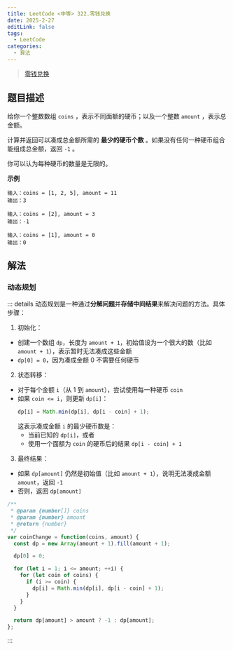 ```yaml
---
title: LeetCode <中等> 322.零钱兑换
date: 2025-2-27
editLink: false
tags:
  - LeetCode
categories:
  - 算法
---
```


> [零钱兑换](https://leetcode.cn/problems/binary-search/description/)

## 题目描述

给你一个整数数组 `coins` ，表示不同面额的硬币；以及一个整数 `amount` ，表示总金额。

计算并返回可以凑成总金额所需的 **最少的硬币个数** 。如果没有任何一种硬币组合能组成总金额，返回 `-1` 。

你可以认为每种硬币的数量是无限的。

**示例**

```
输入：coins = [1, 2, 5], amount = 11
输出：3

输入：coins = [2], amount = 3
输出：-1

输入：coins = [1], amount = 0
输出：0
```

## 解法

### 动态规划

::: details
动态规划是一种通过**分解问题**并**存储中间结果**来解决问题的方法。具体步骤：

1. 初始化：
  - 创建一个数组 `dp`，长度为 `amount + 1`，初始值设为一个很大的数（比如 `amount + 1`），表示暂时无法凑成这些金额
  - `dp[0] = 0`，因为凑成金额 0 不需要任何硬币
2. 状态转移：
  - 对于每个金额 `i`（从 1 到 `amount`），尝试使用每一种硬币 `coin`
  - 如果 `coin <= i`，则更新 `dp[i]`：
    ```js
    dp[i] = Math.min(dp[i], dp[i - coin] + 1);
    ```
    这表示凑成金额 `i` 的最少硬币数是：
      - 当前已知的 `dp[i]`，或者
      - 使用一个面额为 `coin` 的硬币后的结果 `dp[i - coin] + 1`
3. 最终结果：
  - 如果 `dp[amount]` 仍然是初始值（比如 `amount + 1`），说明无法凑成金额 `amount`，返回 `-1`
  - 否则，返回 `dp[amount]`

```js
/**
 * @param {number[]} coins
 * @param {number} amount
 * @return {number}
 */
var coinChange = function(coins, amount) {
  const dp = new Array(amount + 1).fill(amount + 1);

  dp[0] = 0;

  for (let i = 1; i <= amount; ++i) {
    for (let coin of coins) {
      if (i >= coin) {
        dp[i] = Math.min(dp[i], dp[i - coin] + 1);
      }
    }
  }

  return dp[amount] > amount ? -1 : dp[amount];
};
```
:::
